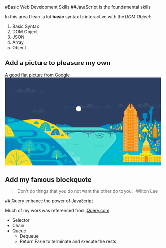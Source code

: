 #Basic Web Development Skills
##JavaScript is the foundamental skills

In this area I learn a lot **basic** syntax to interactive with the *DOM Object*:

1. Basic Syntax
2. DOM Object
3. JSON
4. Array
5. Object

## Add a picture to pleasure my own

A good flat picture from Google
![Image that to demo](testImg.jpg)


## Add my famous blockquote

> Don't do things that you do not want the other do to you.
> -Wilton Lee


##jQuery enhance the power of JavaScript

Much of my work was referenced from [jQuery.com](http://jquery.com).
* Selector
* Chain
* Queue
  * Dequeue
  * Return Fasle to terminate and execute the rests

